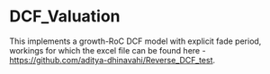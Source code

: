# DCF_Valuation
This implements a growth-RoC DCF model with explicit fade period, workings for which the excel file can be found here - https://github.com/aditya-dhinavahi/Reverse_DCF_test.
